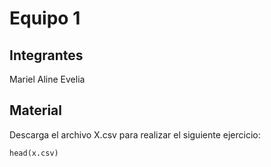 # Equipo 1

## Integrantes
Mariel
Aline
Evelia

## Material
Descarga el archivo X.csv para realizar el siguiente ejercicio:

```
head(x.csv)
```


